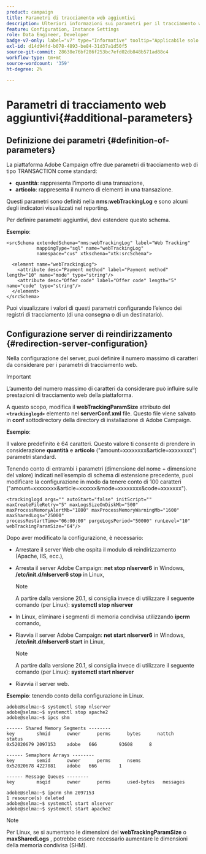 ```yaml
---
product: campaign
title: Parametri di tracciamento web aggiuntivi
description: Ulteriori informazioni sui parametri per il tracciamento web
feature: Configuration, Instance Settings
role: Data Engineer, Developer
badge-v7-only: label="v7" type="Informative" tooltip="Applicabile solo a Campaign Classic v7"
exl-id: d14d94fd-b078-4893-be84-31d37a1d50f5
source-git-commit: 28638e76bf286f253bc7efd02db848b571ad88c4
workflow-type: tm+mt
source-wordcount: '359'
ht-degree: 2%

---
```


# Parametri di tracciamento web aggiuntivi{#additional-parameters}

## Definizione dei parametri {#definition-of-parameters}

La piattaforma Adobe Campaign offre due parametri di tracciamento web di tipo TRANSACTION come standard:

* **quantità**: rappresenta l’importo di una transazione,
* **articolo**: rappresenta il numero di elementi in una transazione.

Questi parametri sono definiti nella **nms:webTrackingLog** e sono alcuni degli indicatori visualizzati nel reporting.

Per definire parametri aggiuntivi, devi estendere questo schema.

**Esempio**:

```
<srcSchema extendedSchema="nms:webTrackingLog" label="Web Tracking"
           mappingType="sql" name="webTrackingLog" 
           namespace="cus" xtkschema="xtk:srcSchema">

  <element name="webTrackingLog">
    <attribute desc="Payment method" label="Payment method" length="10" name="mode" type="string"/>
    <attribute desc="Offer code" label="Offer code" length="5" name="code" type="string"/>
  </element>
</srcSchema>
```

Puoi visualizzare i valori di questi parametri configurando l’elenco dei registri di tracciamento (di una consegna o di un destinatario).

## Configurazione server di reindirizzamento {#redirection-server-configuration}

Nella configurazione del server, puoi definire il numero massimo di caratteri da considerare per i parametri di tracciamento web.

>[!IMPORTANT]
>
>L’aumento del numero massimo di caratteri da considerare può influire sulle prestazioni di tracciamento web della piattaforma.

A questo scopo, modifica il **webTrackingParamSize** attributo del **`<trackinglogd>`** elemento nel **serverConf.xml** file. Questo file viene salvato in **conf** sottodirectory della directory di installazione di Adobe Campaign.

**Esempio**:

Il valore predefinito è 64 caratteri. Questo valore ti consente di prendere in considerazione **quantità** e **articolo** (&quot;amount=xxxxxxxx&amp;article=xxxxxxxx&quot;) parametri standard.

Tenendo conto di entrambi i parametri (dimensione del nome + dimensione del valore) indicati nell’esempio di schema di estensione precedente, puoi modificare la configurazione in modo da tenere conto di 100 caratteri (&quot;amount=xxxxxxxx&amp;article=xxxxxx&amp;mode=xxxxxxxx&amp;code=xxxxxxx&quot;).

```
<trackinglogd args="" autoStart="false" initScript="" maxCreateFileRetry="5" maxLogsSizeOnDiskMb="500"
maxProcessMemoryAlertMb="1800" maxProcessMemoryWarningMb="1600" maxSharedLogs="25000"
processRestartTime="06:00:00" purgeLogsPeriod="50000" runLevel="10"
webTrackingParamSize="64"/>
```

Dopo aver modificato la configurazione, è necessario:

* Arrestare il server Web che ospita il modulo di reindirizzamento (Apache, IIS, ecc.),
* Arresta il server Adobe Campaign: **net stop nlserver6** in Windows, **/etc/init.d/nlserver6 stop** in Linux,

  >[!NOTE]
  >
  >A partire dalla versione 20.1, si consiglia invece di utilizzare il seguente comando (per Linux): **systemctl stop nlserver**

* In Linux, eliminare i segmenti di memoria condivisa utilizzando **ipcrm** comando,
* Riavvia il server Adobe Campaign: **net start nlserver6** in Windows, **/etc/init.d/nlserver6 start** in Linux,

  >[!NOTE]
  >
  >A partire dalla versione 20.1, si consiglia invece di utilizzare il seguente comando (per Linux): **systemctl start nlserver**

* Riavvia il server web.

**Esempio**: tenendo conto della configurazione in Linux.

```
adobe@selma:~$ systemctl stop nlserver
adobe@selma:~$ systemctl stop apache2
adobe@selma:~$ ipcs shm

------ Shared Memory Segments --------
key        shmid      owner      perms      bytes      nattch     status      
0x52020679 2097153    adobe   666        93608      8                       

------ Semaphore Arrays --------
key        semid      owner      perms      nsems     
0x52020678 4227081    adobe   666        1         

------ Message Queues --------
key        msqid      owner      perms      used-bytes   messages    

adobe@selma:~$ ipcrm shm 2097153                             
1 resource(s) deleted
adobe@selma:~$ systemctl start nlserver
adobe@selma:~$ systemctl start apache2
```

>[!NOTE]
>
>Per Linux, se si aumentano le dimensioni del **webTrackingParamSize** o **maxSharedLogs** , potrebbe essere necessario aumentare le dimensioni della memoria condivisa (SHM).
